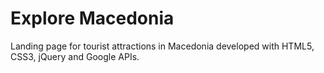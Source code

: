 # Explore Macedonia
Landing page for tourist attractions in Macedonia developed with HTML5, CSS3, jQuery and Google APIs. 
